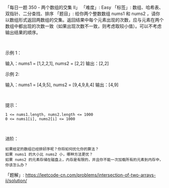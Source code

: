 「每日一题 350 - 两个数组的交集 II」
「难度」: Easy
「标签」: 数组、哈希表、双指针、二分查找、排序
「题目」: 给你两个整数数组 nums1 和 nums2 ，请你以数组形式返回两数组的交集。返回结果中每个元素出现的次数，应与元素在两个数组中都出现的次数一致（如果出现次数不一致，则考虑取较小值）。可以不考虑输出结果的顺序。

 

示例 1：

输入：nums1 = [1,2,2,1], nums2 = [2,2]
输出：[2,2]


示例 2:

输入：nums1 = [4,9,5], nums2 = [9,4,9,8,4]
输出：[4,9]

 

提示：


	1 <= nums1.length, nums2.length <= 1000
	0 <= nums1[i], nums2[i] <= 1000


 

进阶：


	如果给定的数组已经排好序呢？你将如何优化你的算法？
	如果 nums1 的大小比 nums2 小，哪种方法更优？
	如果 nums2 的元素存储在磁盘上，内存是有限的，并且你不能一次加载所有的元素到内存中，你该怎么办？



「题解」: https://leetcode-cn.com/problems/intersection-of-two-arrays-ii/solution/